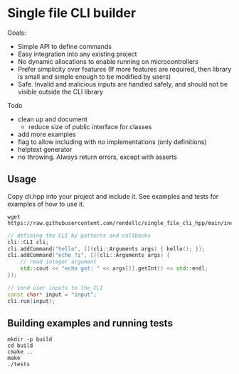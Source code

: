 # Single file CLI builder

Goals:
- Simple API to define commands
- Easy integration into any existing project
- No dynamic allocations to enable running on microcontrollers
- Prefer simplicity over features (If more features are required, then library is small and simple enough to be modified by users)
- Safe. Invalid and malicious inputs are handled safely, and should not be visible outside the CLI library


Todo
- clean up and document
    - reduce size of public interface for classes
- add more examples
- flag to allow including with no implementations (only definitions)
- helptext generator
- no throwing. Always return errors, except with asserts

## Usage

Copy cli.hpp into your project and include it. See examples and tests for examples of
how to use it.
```
wget https://raw.githubusercontent.com/rendellc/single_file_cli_hpp/main/include/cli/cli.hpp
```

```cpp
// defining the CLI by patterns and callbacks
cli::CLI cli;
cli.addCommand("hello", [](cli::Arguments args) { hello(); });
cli.addCommand("echo ?i", [](cli::Arguments args) { 
    // read integer argument
    std::cout << "echo got: " << args[1].getInt() << std::endl;
});

// send user inputs to the CLI
const char* input = "input";
cli.run(input);
```

## Building examples and running tests

```
mkdir -p build
cd build
cmake ..
make
./tests
```
